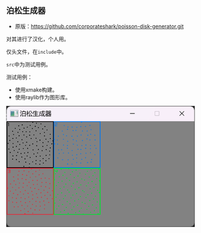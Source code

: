 ## 泊松生成器

 - 原版：https://github.com/corporateshark/poisson-disk-generator.git
 
对其进行了汉化，个人用。

仅头文件，在`include`中。

`src`中为测试用例。

测试用例：
 - 使用xmake构建。
 - 使用raylib作为图形库。

![](.github\test.png)